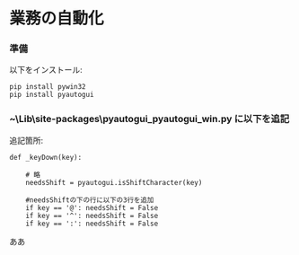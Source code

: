 # 業務の自動化

### 準備
以下をインストール:

    pip install pywin32
    pip install pyautogui


### ~\Lib\site-packages\pyautogui\_pyautogui_win.py に以下を追記

追記箇所:

    def _keyDown(key):

        # 略
        needsShift = pyautogui.isShiftCharacter(key)

        #needsShiftの下の行に以下の3行を追加
        if key == '@': needsShift = False
        if key == '^': needsShift = False
        if key == ':': needsShift = False

ああ
